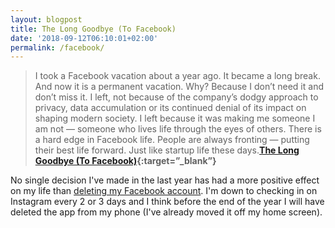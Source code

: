 ```yaml
---
layout: blogpost
title: The Long Goodbye (To Facebook)
date: '2018-09-12T06:10:01+02:00'
permalink: /facebook/
---
```

>I took a Facebook vacation about a year ago. It became a long break. And now it is a permanent vacation. Why? Because I don’t need it and don’t miss it. I left, not because of the company’s dodgy approach to privacy, data accumulation or its continued denial of its impact on shaping modern society. I left because it was making me someone I am not — someone who lives life through the eyes of others. There is a hard edge in Facebook life. People are always fronting — putting their best life forward. Just like startup life these days.**[The Long Goodbye (To Facebook)](https://om.co/2018/09/01/the-long-goodbye-to-facebook/){:target=”_blank”}**

No single decision I've made in the last year has had a more positive effect on my life than [deleting my Facebook account](/byefacebook/). I'm down to checking in on Instagram every 2 or 3 days and I think before the end of the year I will have deleted the app from my phone (I've already moved it off my home screen).
